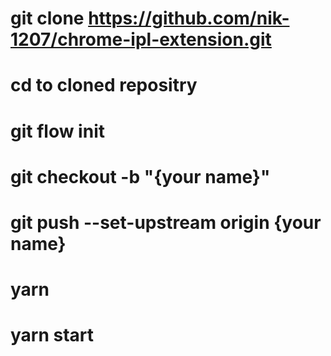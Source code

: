 # git clone https://github.com/nik-1207/chrome-ipl-extension.git
# cd  to cloned repositry
# git flow init
# git checkout -b "{your name}"
# git push --set-upstream origin {your name}
# yarn
# yarn start
